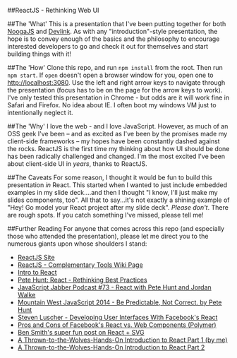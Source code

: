 ##ReactJS - Rethinking Web UI

##The 'What'
This is a presentation that I've been putting together for both [NoogaJS](http://noogajs.org/#/) and [Devlink](http://www.devlink.net/). As with any "introduction"-style presentation, the hope is to convey enough of the basics and the philosophy to encourage interested developers to go and check it out for themselves and start building things with it!

##The 'How'
Clone this repo, and run `npm install` from the root. Then run `npm start`. If `open` doesn't open a browser window for you, open one to <http://localhost:3080>. Use the left and right arrow keys to navigate through the presentation (focus has to be on the page for the arrow keys to work). I've only
tested this presentation in Chrome - but odds are it will work fine in Safari and Firefox. No idea about
IE. I often boot my windows VM just to intentionally neglect it.

##The 'Why'
I love the web - and I love JavaScript. However, as much of an OSS geek I've been – and as excited as I've been by the promises made my client-side frameworks – my hopes have been constantly dashed against the rocks. ReactJS is the first time my thinking about how UI should be done has been radically challenged and changed. I'm the most excited I've been about client-side UI in *years*, thanks to ReactJS.

##The Caveats
For some reason, I thought it would be fun to build this presentation *in* React. This started when I wanted to just include embedded examples in my slide deck....and then I thought "I know, I'll just make my slides components, too". All that to say...it's not exactly a shining example of "Hey! Go model your React project after my slide deck". *Please don't*. There are rough spots. If you catch something I've missed, please tell me!

##Further Reading
For anyone that comes across this repo (and especially those who attended the presentation), please let me direct you to the numerous giants upon whose shoulders I stand:

* [ReactJS Site](http://facebook.github.io/react/index.html)
* [ReactJS - Complementary Tools Wiki Page](https://github.com/facebook/react/wiki/Complementary-Tools)
* [Intro to React](https://www.youtube.com/watch?feature=player_detailpage&v=XxVg_s8xAms)
* [Pete Hunt: React - Rethinking Best Practices](https://www.youtube.com/watch?v=DgVS-zXgMTk)
* [JavaScript Jabber Podcast #73 - React with Pete Hunt and Jordan Walke](http://javascriptjabber.com/073-jsj-react-with-pete-hunt-and-jordan-walke/)
* [Mountain West JavaScript 2014 - Be Predictable, Not Correct. by Pete Hunt](https://www.youtube.com/watch?feature=player_detailpage&v=h3KksH8gfcQ)
* [Steven Luscher - Developing User Interfaces With Facebook's React](https://www.youtube.com/watch?v=1OeXsL5mr4g)
* [Pros and Cons of Facebook's React vs. Web Components (Polymer)](http://programmers.stackexchange.com/questions/225400/pros-and-cons-of-facebooks-react-vs-web-components-polymer)
* [Ben Smith's super fun post on React + SVG](http://10consulting.com/2014/02/19/d3-plus-reactjs-for-charting/)
* [A Thrown-to-the-Wolves-Hands-On Introduction to React Part 1 (by me)](http://tech.pro/blog/2020/a-thrown-to-the-wolves-hands-on-introduction-to-react)
* [A Thrown-to-the-Wolves-Hands-On Introduction to React Part 2](http://tech.pro/blog/2044/a-thrown-to-the-wolves-hands-on-introduction-to-react-part-2)